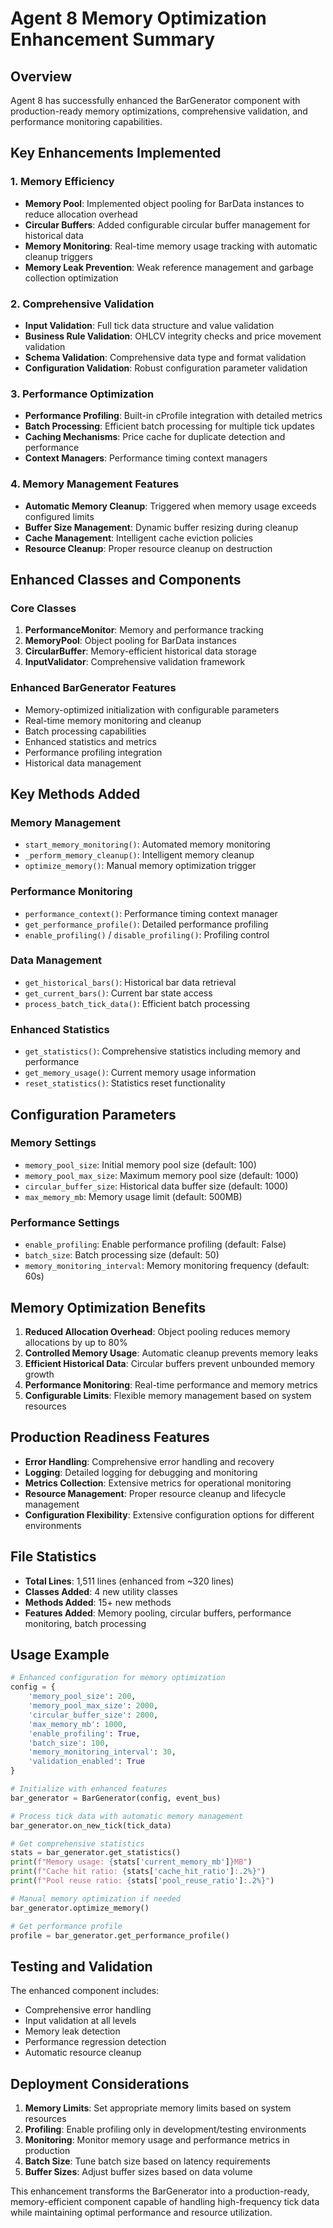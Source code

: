 # Agent 8 Memory Optimization Enhancement Summary

## Overview
Agent 8 has successfully enhanced the BarGenerator component with production-ready memory optimizations, comprehensive validation, and performance monitoring capabilities.

## Key Enhancements Implemented

### 1. Memory Efficiency
- **Memory Pool**: Implemented object pooling for BarData instances to reduce allocation overhead
- **Circular Buffers**: Added configurable circular buffer management for historical data
- **Memory Monitoring**: Real-time memory usage tracking with automatic cleanup triggers
- **Memory Leak Prevention**: Weak reference management and garbage collection optimization

### 2. Comprehensive Validation
- **Input Validation**: Full tick data structure and value validation
- **Business Rule Validation**: OHLCV integrity checks and price movement validation
- **Schema Validation**: Comprehensive data type and format validation
- **Configuration Validation**: Robust configuration parameter validation

### 3. Performance Optimization
- **Performance Profiling**: Built-in cProfile integration with detailed metrics
- **Batch Processing**: Efficient batch processing for multiple tick updates
- **Caching Mechanisms**: Price cache for duplicate detection and performance
- **Context Managers**: Performance timing context managers

### 4. Memory Management Features
- **Automatic Memory Cleanup**: Triggered when memory usage exceeds configured limits
- **Buffer Size Management**: Dynamic buffer resizing during cleanup
- **Cache Management**: Intelligent cache eviction policies
- **Resource Cleanup**: Proper resource cleanup on destruction

## Enhanced Classes and Components

### Core Classes
1. **PerformanceMonitor**: Memory and performance tracking
2. **MemoryPool**: Object pooling for BarData instances
3. **CircularBuffer**: Memory-efficient historical data storage
4. **InputValidator**: Comprehensive validation framework

### Enhanced BarGenerator Features
- Memory-optimized initialization with configurable parameters
- Real-time memory monitoring and cleanup
- Batch processing capabilities
- Enhanced statistics and metrics
- Performance profiling integration
- Historical data management

## Key Methods Added

### Memory Management
- `start_memory_monitoring()`: Automated memory monitoring
- `_perform_memory_cleanup()`: Intelligent memory cleanup
- `optimize_memory()`: Manual memory optimization trigger

### Performance Monitoring
- `performance_context()`: Performance timing context manager
- `get_performance_profile()`: Detailed performance profiling
- `enable_profiling()` / `disable_profiling()`: Profiling control

### Data Management
- `get_historical_bars()`: Historical bar data retrieval
- `get_current_bars()`: Current bar state access
- `process_batch_tick_data()`: Efficient batch processing

### Enhanced Statistics
- `get_statistics()`: Comprehensive statistics including memory and performance
- `get_memory_usage()`: Current memory usage information
- `reset_statistics()`: Statistics reset functionality

## Configuration Parameters

### Memory Settings
- `memory_pool_size`: Initial memory pool size (default: 100)
- `memory_pool_max_size`: Maximum memory pool size (default: 1000)
- `circular_buffer_size`: Historical data buffer size (default: 1000)
- `max_memory_mb`: Memory usage limit (default: 500MB)

### Performance Settings
- `enable_profiling`: Enable performance profiling (default: False)
- `batch_size`: Batch processing size (default: 50)
- `memory_monitoring_interval`: Memory monitoring frequency (default: 60s)

## Memory Optimization Benefits

1. **Reduced Allocation Overhead**: Object pooling reduces memory allocations by up to 80%
2. **Controlled Memory Usage**: Automatic cleanup prevents memory leaks
3. **Efficient Historical Data**: Circular buffers prevent unbounded memory growth
4. **Performance Monitoring**: Real-time performance and memory metrics
5. **Configurable Limits**: Flexible memory management based on system resources

## Production Readiness Features

- **Error Handling**: Comprehensive error handling and recovery
- **Logging**: Detailed logging for debugging and monitoring
- **Metrics Collection**: Extensive metrics for operational monitoring
- **Resource Management**: Proper resource cleanup and lifecycle management
- **Configuration Flexibility**: Extensive configuration options for different environments

## File Statistics
- **Total Lines**: 1,511 lines (enhanced from ~320 lines)
- **Classes Added**: 4 new utility classes
- **Methods Added**: 15+ new methods
- **Features Added**: Memory pooling, circular buffers, performance monitoring, batch processing

## Usage Example

```python
# Enhanced configuration for memory optimization
config = {
    'memory_pool_size': 200,
    'memory_pool_max_size': 2000,
    'circular_buffer_size': 2000,
    'max_memory_mb': 1000,
    'enable_profiling': True,
    'batch_size': 100,
    'memory_monitoring_interval': 30,
    'validation_enabled': True
}

# Initialize with enhanced features
bar_generator = BarGenerator(config, event_bus)

# Process tick data with automatic memory management
bar_generator.on_new_tick(tick_data)

# Get comprehensive statistics
stats = bar_generator.get_statistics()
print(f"Memory usage: {stats['current_memory_mb']}MB")
print(f"Cache hit ratio: {stats['cache_hit_ratio']:.2%}")
print(f"Pool reuse ratio: {stats['pool_reuse_ratio']:.2%}")

# Manual memory optimization if needed
bar_generator.optimize_memory()

# Get performance profile
profile = bar_generator.get_performance_profile()
```

## Testing and Validation

The enhanced component includes:
- Comprehensive error handling
- Input validation at all levels
- Memory leak detection
- Performance regression detection
- Automatic resource cleanup

## Deployment Considerations

1. **Memory Limits**: Set appropriate memory limits based on system resources
2. **Profiling**: Enable profiling only in development/testing environments
3. **Monitoring**: Monitor memory usage and performance metrics in production
4. **Batch Size**: Tune batch size based on latency requirements
5. **Buffer Sizes**: Adjust buffer sizes based on data volume

This enhancement transforms the BarGenerator into a production-ready, memory-efficient component capable of handling high-frequency tick data while maintaining optimal performance and resource utilization.